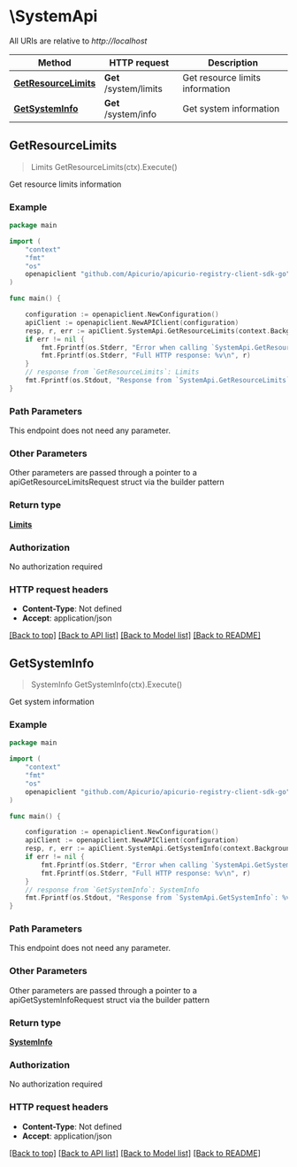 # \SystemApi

All URIs are relative to *http://localhost*

Method | HTTP request | Description
------------- | ------------- | -------------
[**GetResourceLimits**](SystemApi.md#GetResourceLimits) | **Get** /system/limits | Get resource limits information
[**GetSystemInfo**](SystemApi.md#GetSystemInfo) | **Get** /system/info | Get system information



## GetResourceLimits

> Limits GetResourceLimits(ctx).Execute()

Get resource limits information



### Example

```go
package main

import (
    "context"
    "fmt"
    "os"
    openapiclient "github.com/Apicurio/apicurio-registry-client-sdk-go"
)

func main() {

    configuration := openapiclient.NewConfiguration()
    apiClient := openapiclient.NewAPIClient(configuration)
    resp, r, err := apiClient.SystemApi.GetResourceLimits(context.Background()).Execute()
    if err != nil {
        fmt.Fprintf(os.Stderr, "Error when calling `SystemApi.GetResourceLimits``: %v\n", err)
        fmt.Fprintf(os.Stderr, "Full HTTP response: %v\n", r)
    }
    // response from `GetResourceLimits`: Limits
    fmt.Fprintf(os.Stdout, "Response from `SystemApi.GetResourceLimits`: %v\n", resp)
}
```

### Path Parameters

This endpoint does not need any parameter.

### Other Parameters

Other parameters are passed through a pointer to a apiGetResourceLimitsRequest struct via the builder pattern


### Return type

[**Limits**](Limits.md)

### Authorization

No authorization required

### HTTP request headers

- **Content-Type**: Not defined
- **Accept**: application/json

[[Back to top]](#) [[Back to API list]](../README.md#documentation-for-api-endpoints)
[[Back to Model list]](../README.md#documentation-for-models)
[[Back to README]](../README.md)


## GetSystemInfo

> SystemInfo GetSystemInfo(ctx).Execute()

Get system information



### Example

```go
package main

import (
    "context"
    "fmt"
    "os"
    openapiclient "github.com/Apicurio/apicurio-registry-client-sdk-go"
)

func main() {

    configuration := openapiclient.NewConfiguration()
    apiClient := openapiclient.NewAPIClient(configuration)
    resp, r, err := apiClient.SystemApi.GetSystemInfo(context.Background()).Execute()
    if err != nil {
        fmt.Fprintf(os.Stderr, "Error when calling `SystemApi.GetSystemInfo``: %v\n", err)
        fmt.Fprintf(os.Stderr, "Full HTTP response: %v\n", r)
    }
    // response from `GetSystemInfo`: SystemInfo
    fmt.Fprintf(os.Stdout, "Response from `SystemApi.GetSystemInfo`: %v\n", resp)
}
```

### Path Parameters

This endpoint does not need any parameter.

### Other Parameters

Other parameters are passed through a pointer to a apiGetSystemInfoRequest struct via the builder pattern


### Return type

[**SystemInfo**](SystemInfo.md)

### Authorization

No authorization required

### HTTP request headers

- **Content-Type**: Not defined
- **Accept**: application/json

[[Back to top]](#) [[Back to API list]](../README.md#documentation-for-api-endpoints)
[[Back to Model list]](../README.md#documentation-for-models)
[[Back to README]](../README.md)

